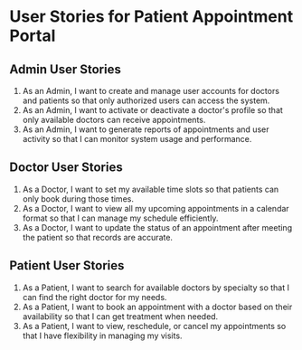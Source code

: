 # User Stories for Patient Appointment Portal

## Admin User Stories

1. As an Admin, I want to create and manage user accounts for doctors and patients so that only authorized users can access the system.
2. As an Admin, I want to activate or deactivate a doctor's profile so that only available doctors can receive appointments.
3. As an Admin, I want to generate reports of appointments and user activity so that I can monitor system usage and performance.

## Doctor User Stories

1. As a Doctor, I want to set my available time slots so that patients can only book during those times.
2. As a Doctor, I want to view all my upcoming appointments in a calendar format so that I can manage my schedule efficiently.
3. As a Doctor, I want to update the status of an appointment after meeting the patient so that records are accurate.

## Patient User Stories

1. As a Patient, I want to search for available doctors by specialty so that I can find the right doctor for my needs.
2. As a Patient, I want to book an appointment with a doctor based on their availability so that I can get treatment when needed.
3. As a Patient, I want to view, reschedule, or cancel my appointments so that I have flexibility in managing my visits.
